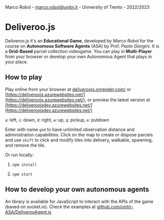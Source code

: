 Marco Robol - marco.robol@unitn.it - University of Trento - 2022/2023

# Deliveroo.js

Deliveroo.js it's an **Educational Game**, developed by *Marco Robol* for the course on **Autonomous Software Agents** (ASA) by Prof. *Paolo Giorgini*.
It is a **Grid-Based** parcel collection videogame.
You can play in **Multi-Player** from your browser or develop your own Autonomous Agent that plays in your place.

## How to play

Play online from your browser at [deliveroojs.onrender.com/](https://deliveroojs.onrender.com/) or [https://deliveroojs.azurewebsites.net/](https://deliveroojs.azurewebsites.net/), or preview the latest version at [https://deliveroojsdev.azurewebsites.net/](https://deliveroojsdev.azurewebsites.net/)

`a`: left, `s`: down, `d`: right, `w`: up,
`q`: pickup, `e`: putdown

Enter with name `god` to have unlimited observation distance and administration capabilities. Click on the map to create or dispose parcels and use `shift` to click and modify tiles into delivery, walkable, spawning, and remove the tile.


Or run locally:

1. `npm install`

2. `npm start`

## How to develop your own autonomous agents

An library is available for JavaScript to interact with the APIs of the game (based on socket.io).
Check the examples at [github.com/unitn-ASA/DeliverooAgent.js](https://github.com/unitn-ASA/DeliverooAgent.js)
